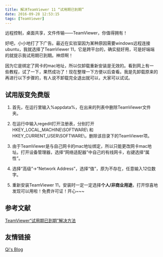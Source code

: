 ```yaml
---
title: 解决TeamViewer 11 “试用期已到期”
date: 2016-09-28 12:53:15
tags: [TeamViewer]
---
```


远程控制，桌面共享，文件传输——TeamViewer，你值得拥有！

好吧，小小地打了下广告。最近在实验室因为某种原因需要windows远程连接ubuntu，我就选择了TeamViewer 11，它是跨平台的，确实挺好用，可是好端端的就提示我试用期已到期。神烦啊！

因为它是绑定了网卡的mac地址，所以仅卸载重新安装是无效的。看到网上有一些教程，试了一下，果然成功了！现在整理一下方便以后查看。我是先卸载原来的再进行以下步骤的，有人说不卸载完全退出就可以，大家可以试试。

<!--more-->

## 试用版变免费版

1. 首先，在运行里输入%appdata%，在出来的列表中删除TeamViewer文件夹。


2. 在运行中输入regedit打开注册表，分别打开HKEY_LOCAL_MACHINE\SOFTWARE\ 和HKEY_CURRENT_USER\SOFTWARE\，删除该目录下的TeamViewer项。

3. 由于TeamViewer是与自己网卡的mac地址绑定，所以只能更改网卡mac地址。打开设备管理器，选择“网络适配器”中自己的有线网卡，右键选择“属性”。


4. 选择“高级”->“Network Address”，选择“值”，原为不存在，任意输入12位数字。​

5. 重新安装TeamViewer 11，安装时一定一定选择**个人/非商业用途**，打开惊喜地发现可以用啦！免费许可证！开心~~~


## 参考文献

[TeamViewer“试用期已到期”解决方法](http://blog.csdn.net/z249683156/article/details/41842271)

## 友情链接

[Qi's Blog ](https://nextinnovationucas.github.io/)